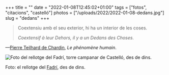+++
title = ""
date = "2022-01-08T12:45:02+01:00"
tags = ["fotos", "citacions", "castelló"]
photos = ["/uploads/2022/2022-01-08-dedans.jpg"]
slug = "dedans"
+++

> Coextensiu amb el seu exterior, hi ha un interior de les coses.
> 
> *Coextensif à leur Dehors, il y a un Dedans des Choses.*

—[Pierre Teilhard de Chardin](https://ca.wikipedia.org/wiki/Pierre_Teilhard_de_Chardin), *Le phénomène humain*.

<img alt="Foto del rellotge del Fadrí, torre campanar de Castelló, des de dins." src="/uploads/2022/2022-01-08-dedans.jpg">

Foto: el rellotge del [Fadrí](https://mucc.castello.es/seus/el-fadri/), des de dins.